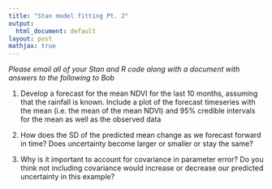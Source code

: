 ```yaml
---
title: "Stan model fitting Pt. 2"
output:
  html_document: default
layout: post
mathjax: true
---
```


*Please email all of your Stan and R code along with a document with answers to the following to Bob*



1) Develop a forecast for the mean NDVI for the last 10 months, assuming that the rainfall is known. Include a plot of the forecast timeseries with the mean (i.e. the mean of the mean NDVI) and 95% credible intervals for the mean as well as the observed data

2) How does the SD of the predicted mean change as we forecast forward in time? Does uncertainty become larger or smaller or stay the same?

3) Why is it important to account for covariance in parameter error? Do you think not including covariance would increase or decrease our predicted uncertainty in this example? 








